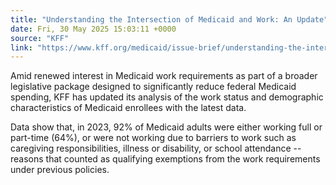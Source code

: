 ```yaml
---
title: "Understanding the Intersection of Medicaid and Work: An Update"
date: Fri, 30 May 2025 15:03:11 +0000
source: "KFF"
link: "https://www.kff.org/medicaid/issue-brief/understanding-the-intersection-of-medicaid-and-work-an-update/"
---
```


Amid renewed interest in Medicaid work requirements as part of a broader legislative package designed to significantly reduce federal Medicaid spending, KFF has updated its analysis of the work status and demographic characteristics of Medicaid enrollees with the latest data.

Data show that, in 2023, 92% of Medicaid adults were either working full or part-time (64%), or were not working due to barriers to work such as caregiving responsibilities, illness or disability, or school attendance -- reasons that counted as qualifying exemptions from the work requirements under previous policies.